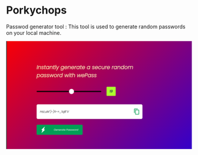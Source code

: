 # Porkychops
Passwod generator tool : This tool is used to generate random passwords on your local machine.

![app_screenShot](https://github.com/Jerome-4-2/PasswordGenerator/blob/main/Screenshot%20(126).png?raw=true)
